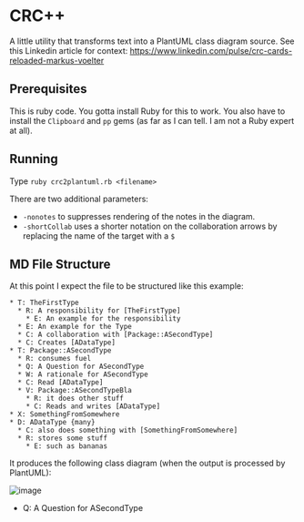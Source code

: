 # CRC++

A little utility that transforms text into a PlantUML class diagram source. See this Linkedin article for context: https://www.linkedin.com/pulse/crc-cards-reloaded-markus-voelter

## Prerequisites

This is ruby code. You gotta install Ruby for this to work. You also have to install the `Clipboard` and `pp` gems (as far as I can tell. I am not a Ruby expert at all).

## Running

Type `ruby crc2plantuml.rb <filename>`

There are two additional parameters:
* `-nonotes` to suppresses rendering of the notes in the diagram. 
* `-shortCollab` uses a shorter notation on the collaboration arrows by replacing the name of the target with a `$`

## MD File Structure

At this point I expect the file to be structured like this example:

```
* T: TheFirstType
  * R: A responsibility for [TheFirstType]
    * E: An example for the responsibility
  * E: An example for the Type
  * C: A collaboration with [Package::ASecondType]
  * C: Creates [ADataType]
* T: Package::ASecondType 
  * R: consumes fuel
  * Q: A Question for ASecondType
  * W: A rationale for ASecondType
  * C: Read [ADataType]
  * V: Package::ASecondTypeBla
    * R: it does other stuff
    * C: Reads and writes [ADataType]
* X: SomethingFromSomewhere
* D: ADataType {many}
  * C: also does something with [SomethingFromSomewhere]
  * R: stores some stuff
    * E: such as bananas
```

It produces the following class diagram (when the output is processed by PlantUML):

![image](https://user-images.githubusercontent.com/592330/223161398-6c1101ec-7283-4065-b866-c78ddca52a95.png)

  * Q: A Question for ASecondType
